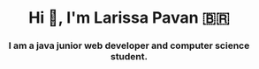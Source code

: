 <h1 align="center">Hi 👋, I'm Larissa Pavan 🇧🇷 </h1>
<h3 align="center">I am a java junior web developer and computer science student.</h3>





